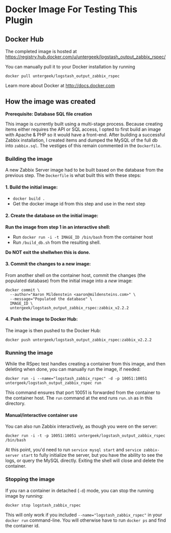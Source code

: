 # Docker Image For Testing This Plugin

## Docker Hub

The completed image is hosted at https://registry.hub.docker.com/u/untergeek/logstash_output_zabbix_rspec/

You can manually pull it to your Docker installation by running

    docker pull untergeek/logstash_output_zabbix_rspec

Learn more about Docker at http://docs.docker.com

## How the image was created

**Prerequisite: Database SQL file creation**

This image is currently built using a multi-stage process. Because creating
items either requires the API or SQL access, I opted to first build an image
with Apache & PHP so it would have a front-end.  After building a successful
Zabbix installation, I created items and dumped the MySQL of the full db into
`zabbix.sql`.  The vestiges of this remain commented in the `Dockerfile`.

### Building the image

A new Zabbix Server image had to be built based on the database from the previous
step.  The `Dockerfile` is what built this with these steps:

#### 1. Build the initial image:
* `docker build .`
* Get the docker image id from this step and use in the next step

#### 2. Create the database on the initial image:
**Run the image from step 1 in an interactive shell:**

* Run `docker run -i -t IMAGE_ID /bin/bash` from the container host
* Run `/build_db.sh` from the resulting shell.

**Do NOT exit the shellwhen this is done.**

#### 3. Commit the changes to a new image:
From another shell on the container host, commit the changes (the populated
database) from the initial image into a _new_ image:

```
docker commit \
  --author="Aaron Mildenstein <aaron@mildensteins.com>" \
  --message="Populated the database" \
  IMAGE_ID \
  untergeek/logstash_output_zabbix_rspec:zabbix_v2.2.2
```

#### 4. Push the image to Docker Hub:

The image is then pushed to the Docker Hub:

    docker push untergeek/logstash_output_zabbix_rspec:zabbix_v2.2.2

### Running the image

While the RSpec test handles creating a container from this image, and then
deleting when done, you can manually run the image, if needed:

    docker run -i --name="logstash_zabbix_rspec" -d -p 10051:10051 untergeek/logstash_output_zabbix_rspec run

This command ensures that port 10051 is forwarded from the container to the
container host.  The `run` command at the end runs `run.sh` as in this directory.

#### Manual/interactive container use

You can also run Zabbix interactively, as though you were on the server:

    docker run -i -t -p 10051:10051 untergeek/logstash_output_zabbix_rspec /bin/bash

At this point, you'd need to run `service mysql start` and `service zabbix-server start`
to fully initialize the server, but you have the ability to see the logs, or
query the MySQL directly.  Exiting the shell will close and delete the container.

### Stopping the image

If you ran a container in detached (`-d`) mode, you can stop the running image
by running:

    docker stop logstash_zabbix_rspec

This will only work if you included `--name="logstash_zabbix_rspec"` in your
`docker run` command-line.  You will otherwise have to run `docker ps` and find
the container id.
